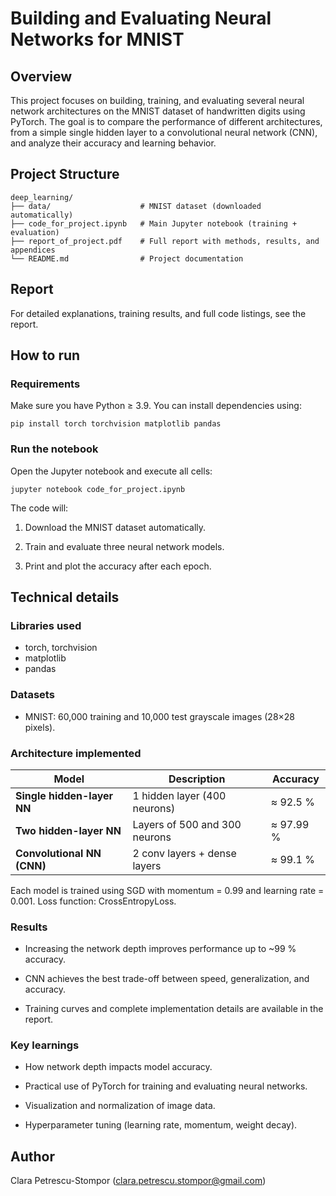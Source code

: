 # Building and Evaluating Neural Networks for MNIST

## Overview 
This project focuses on building, training, and evaluating several neural network architectures on the MNIST dataset of handwritten digits using PyTorch.
The goal is to compare the performance of different architectures, from a simple single hidden layer to a convolutional neural network (CNN), and analyze their accuracy and learning behavior.

## Project Structure 
```text
deep_learning/
├── data/                    # MNIST dataset (downloaded automatically)
├── code_for_project.ipynb   # Main Jupyter notebook (training + evaluation)
├── report_of_project.pdf    # Full report with methods, results, and appendices
└── README.md                # Project documentation
```

## Report

For detailed explanations, training results, and full code listings, see the report. 

## How to run
### Requirements

Make sure you have Python ≥ 3.9.
You can install dependencies using:
```text
pip install torch torchvision matplotlib pandas
```

### Run the notebook
Open the Jupyter notebook and execute all cells:
```text
jupyter notebook code_for_project.ipynb
```

The code will:

1) Download the MNIST dataset automatically.

2) Train and evaluate three neural network models.

3) Print and plot the accuracy after each epoch.


## Technical details 
### Libraries used
- torch, torchvision
- matplotlib
- pandas

### Datasets
- MNIST: 60,000 training and 10,000 test grayscale images (28×28 pixels).

### Architecture implemented

| Model                      | Description                   | Accuracy  |
| -------------------------- | ----------------------------- | --------- |
| **Single hidden-layer NN** | 1 hidden layer (400 neurons)  | ≈ 92.5 %  |
| **Two hidden-layer NN**    | Layers of 500 and 300 neurons | ≈ 97.99 % |
| **Convolutional NN (CNN)** | 2 conv layers + dense layers  | ≈ 99.1 %  |

Each model is trained using SGD with momentum = 0.99 and learning rate = 0.001.
Loss function: CrossEntropyLoss.

### Results
- Increasing the network depth improves performance up to ~99 % accuracy.

- CNN achieves the best trade-off between speed, generalization, and accuracy.

- Training curves and complete implementation details are available in the report.

### Key learnings
- How network depth impacts model accuracy.

- Practical use of PyTorch for training and evaluating neural networks.

- Visualization and normalization of image data.

- Hyperparameter tuning (learning rate, momentum, weight decay).

## Author

Clara Petrescu-Stompor (clara.petrescu.stompor@gmail.com)